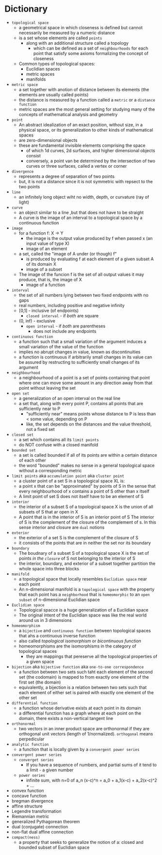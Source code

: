 # Dictionary

- `topological space`
  - a geometrical space in which closeness is defined but cannot necessarily be measured by a numeric distance
  - is a set whose elements are called `points`
    - along with an additional structure called a topology
      - which can be defined as a set of `neighbourhoods` for each point that satisfy some axioms formalizing the concept of closeness
  - Common types of topological spaces:
    - Euclidian spaces
    - metric spaces
    - manifolds
- `metric space`
  - a set together with anotion of distance between its elements (the elements are usually called points)
  - the distance is measured by a function called a `metric` or a `distance function`
  - metric spaces are the most general setting for studying many of the concepts of mathematical analysis and geometry
- `point`
  - An abstract idealization of an exact position, without size, in a physical space, or its generalization to other kinds of mathematical spaces
  - are zero-dimensional objects
  - these are fundamental invisible elements comprising the space
    - of which 1d curves, 2d surfaces, and higher dimensional objects consist
    - conversely, a point van be determined by the intersection of two curves or three surfaces, called a vertex or corner
- `divergence`
  - represents a degree of separation of two points
  - but, it is not a distance since it is not symmetric with repsect to the two points
- `line`
  - an infinitely long object wiht no width, depth, or curvature (ray of light)
- `curve`
  - an object similar to a line ,but that does not have to be straight
  - A curve is the image of an interval to a topological space by a continuous function
- `image`
  - for a function f: X -> Y
    - the image is the output value produced by f when passed x (an input value of type X)
    - image of an element
  - a set, called the "image of A under (or though) f"
    - is produced by evaluating f at each element of a given subset A of its domain X
    - image of a subset
  - The image of the funcion f is the set of all output values it may produce, that is, the image of X
    - image of a function
- `interval`
  - the set of all numbers lying between two fixed endpoints with no gaps
  - real numbers, including positive and negative infinity
  - [0,1] - inclusive (of endpoints)
    - `closed interval` - if *both* are square
  - (0, inf) - exclusive
    - `open interval` - if *both* are parentheses
      - does not include any endpoints
- `continuous function`
  - a function such that a small variation of the argument induces a small variation of the value of the function
  - implies no abrupt changes in value, known as discontinuities
  - a function is continuous if arbitrarily small changes in its value can be assured by restructing to sufficiently small changes of its argument
- `neighbourhood`
  - a neighbourhood of a point is a set of points containing that point where one can move some amount in any direction away from that point without leaving the set
- `open set`
  - a generalization of an open interval on the real line
  - a set that, along with every point P, contains all points that are sufficiently near to P
    - "sufficiently near" means points whose distance to P is less than < some value, depending on P
    - like, the set depends on the distances and the value threshold, not a fixed set
- `closed set`
  - a set which contains all its `limit points`
  - do NOT confuse with a closed manifold
- `bounded set`
  - a set is called bounded if all of its points are within a certain distance of each other
  - the word "bounded" makes no sense in a general topological space without a corresponding metric
- `limit points` aka `accumulation point` aka `cluster point`
  - a cluster point of a set S in a topological space XL is:
  - a point x that can be "approximated" by points of S in the sense that every neighbourhood of x contains a point of S other than x itself
  - A limit point of set S does not itself have to be an element of S
- `interior`
  - the interior of a subset S of a topological space X is the union of all subsets of S that ar open in X
  - A point that is in the interior of S is an interior point of S
  The interior of S is the complement of the closure of the complement of s. In this sense interior and closure are `dual` notions
- `exterior`
  - the exterior of a set S is the complement of the closure of S
  - it consists of the points that are in neither the set nor its boundary
- `boundary`
  - The boudnary of a subset S of a topological space X is the set of points *in the `closure`* of S not belonging to the interior of S
  - the interior, boundary, and exterior of a subset together partition the whole space into three blocks
- `manifold`
  - a topological space that locally resembles `Euclidian space` near each point
  - An n-dimensional manifold is a `topological space` with the property that each point has a `neighborhood` that is `homeomorphic` to an `open subset` of n-dimensional Euclidian space
- `Euclidian space`
  - Topological spacce is a huge generalization of a Euclidian space
  - The original intent of the Euclidian space was like the real world around us in 3 dimensions
- `homeomorphism`
  - a `bijective` and `continuous function` between topological spaces that ahs a continuous inverse function
  - also called *topological isomorphism* or *bicontinuous function*
  - homeomorphisms are the isomorphisms in the category of topological spaces
    - they are mappings that pereserve all the topological properties of a given space
- `bijection` aka `bijective function` aka `one-to-one correspondence`
  - a function between two sets such taht each element of the second set (the codomain) is mapped to from exactly one element of the first set (the domain)
  - equivalently, a bijection is a relation between two sets such that each element of either set is paired with exactly one element of the other set
- `differential function`
  - a function whose derivative exists at each point in its domain
  - a differential function has a graph where at each point on the domain, there exists a non-vertical tangent line
- `orthonormal`
  - two vectors in an inner product space are orthonormal if they are orthogonal unit vectors (length of 1/normalized). `orthogonal` means perpedicular
- `analytic function`
  - a function that is locally given by a `convergent power series`
- `convergent power series`
  - `converget series`
    - If you have a sequence of numbers, and partial sums of it tend to a limit - a given number
  - `power series`
    - infinite sum, with n=0 of a_n (x-c)^n = a_0 + a_1(x-c) + a_2(x-c)^2 + ...
- convex function
- concave function
- bregman divergence
- affine structure
- Legendre transformation
- Riemannian metric
- generalized Pythagorean theorem
- dual (conjugate) connection
- non-flat dual affine connection
- `compact(ness)`
  - a property that seeks to generalize the notion of a: closed and bounded subset of Euclidian space
